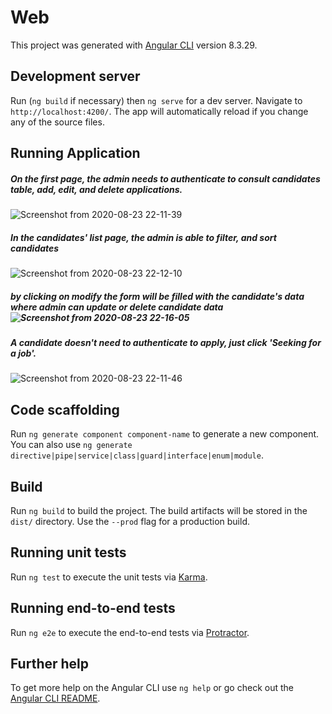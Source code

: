 # Web

This project was generated with [Angular CLI](https://github.com/angular/angular-cli) version 8.3.29.

## Development server

Run (`ng build` if necessary) then `ng serve` for a dev server. Navigate to `http://localhost:4200/`. The app will automatically reload if you change any of the source files.

## Running Application

##### On the first page, the admin needs to authenticate to consult candidates table, add, edit, and delete applications.

![Screenshot from 2020-08-23 22-11-39](https://user-images.githubusercontent.com/67859967/90988822-c6ff7000-e58d-11ea-96ad-58a56c82cc81.png)

##### In the candidates' list page, the admin is able to filter, and sort candidates
![Screenshot from 2020-08-23 22-12-10](https://user-images.githubusercontent.com/67859967/90988833-e26a7b00-e58d-11ea-8408-1fd3b2a7d3c9.png)

##### by clicking on modify the form will be filled with the candidate's data where admin can update or delete candidate data![Screenshot from 2020-08-23 22-16-05](https://user-images.githubusercontent.com/67859967/90988900-44c37b80-e58e-11ea-80ca-dd554158f096.png)

##### A candidate doesn't need to authenticate to apply, just click 'Seeking for a job'.
![Screenshot from 2020-08-23 22-11-46](https://user-images.githubusercontent.com/67859967/90989137-31191480-e590-11ea-972b-b84786a54c34.png)


## Code scaffolding

Run `ng generate component component-name` to generate a new component. You can also use `ng generate directive|pipe|service|class|guard|interface|enum|module`.

## Build

Run `ng build` to build the project. The build artifacts will be stored in the `dist/` directory. Use the `--prod` flag for a production build.

## Running unit tests

Run `ng test` to execute the unit tests via [Karma](https://karma-runner.github.io).

## Running end-to-end tests

Run `ng e2e` to execute the end-to-end tests via [Protractor](http://www.protractortest.org/).

## Further help

To get more help on the Angular CLI use `ng help` or go check out the [Angular CLI README](https://github.com/angular/angular-cli/blob/master/README.md).
